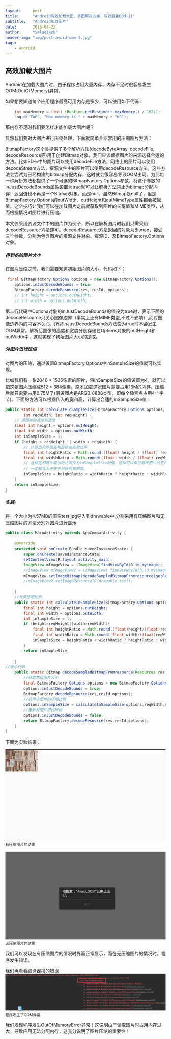 ```yaml
---
layout:     post
title:      "Android有效加载大图、多图解决方案，有效避免OOM(1)"
subtitle:   "Android加载图片"
date:       2016-04-22
author:     "SaladJack"
header-img: "img/post-avoid-omm-1.jpg"
tags:
    - Android
---
```




## 高效加载大图片
Android在加载大图片时，由于程序占用大量内存，内存不足时很容易发生OOM(OutOfMemory)异常。

如果想要知道每个应用程序最高可用内存是多少，可以使用如下代码：

```java 
    int maxMemory = (int) (Runtime.getRuntime().maxMemory() / 1024);  
    Log.d("TAG", "Max memory is " + maxMemory + "KB");  
```
那内存不足时我们要怎样才能加载大图片呢？

显然我们要对大图片进行压缩处理，下面就简单介绍常用的压缩图片方法：

BitmapFactory这个类提供了多个解析方法(decodeByteArray, decodeFile, decodeResource等)用于创建Bitmap对象，我们应该根据图片的来源选择合适的方法。比如SD卡中的图片可以使用decodeFile方法，网络上的图片可以使用decodeStream方法，资源文件中的图片可以使用decodeResource方法。这些方法会尝试为已经构建的bitmap分配内存，这时就会很容易导致OOM出现。为此每一种解析方法都提供了一个可选的BitmapFactory.Options参数，将这个参数的inJustDecodeBounds属性设置为true就可以让解析方法禁止为bitmap分配内存，返回值也不再是一个Bitmap对象，而是null。虽然Bitmap是null了，但是BitmapFactory.Options的outWidth、outHeight和outMimeType属性都会被赋值。这个技巧让我们可以在加载图片之前就获取到图片的长宽值和MIME类型，从而根据情况对图片进行压缩。

本文仅采用资源文件中的图片作为例子，所以在解析图片时我们只需采用decodeResource方法即可。decodeResource方法返回的对象为Bitmap，接受三个参数，分别为包含图片的资源文件对象、资源ID、及BitmaoFactory.Options对象。

##### 得到初始图片大小
在图片压缩之前，我们需要知道初始图片的大小，代码如下：

```java
 final BitmapFactory.Options options = new BitmapFactory.Options();  
    options.inJustDecodeBounds = true;  
    BitmapFactory.decodeResource(res, resId, options);  
    // int height = options.outHeight;
    // int width = options.outWidth;
```
第二行代码中Options对象的inJustDecodeBounds的值设为true时，表示下面的decodeResource只关心图像边界（事实上还有MIME类型,不过不影响）,而对图像边界内的内容不关心，所以inJustDecodeBounds方法设为true时不会发生OOM异常。解析后图像的高度和宽度分别存储在Options对象的outHeight和outWidth中，这就实现了初始图片大小的提取。

##### 对图片进行压缩
对图片的压缩，通过设置BitmapFactory.Options中inSampleSize的值就可以实现。

比如我们有一张2048 * 1536像素的图片，将inSampleSize的值设置为4，就可以把这张图片压缩成512 * 384像素。原本加载这张图片需要占用13M的内存，压缩后就只需要占用0.75M了(假设图片是ARGB_8888类型，即每个像素点占用4个字节)。下面的方法可以根据传入的宽和高，计算出合适的inSampleSize值：

```java
public static int calculateInSampleSize(BitmapFactory.Options options,  
        int reqWidth, int reqHeight) {  
    // 源图片的高度和宽度  
    final int height = options.outHeight;  
    final int width = options.outWidth;  
    int inSampleSize = 1;  
    if (height > reqHeight || width > reqWidth) {  
        // 计算出实际宽高和目标宽高的比率  
        final int heightRatio = Math.round((float) height / (float) reqHeight);  
        final int widthRatio = Math.round((float) width / (float) reqWidth);  
        // 选择宽和高中最小的比率作为inSampleSize的值，这样可以保证最终图片的宽和高  
        // 一定都会大于等于目标的宽和高。  
        inSampleSize = heightRatio < widthRatio ? heightRatio : widthRatio;  
    }  
    return inSampleSize;  
}  
```

##### 实践
将一个大小为4.57MB的图像test.jpg导入到drawable中,分别采用有压缩图片和无压缩图片的方法分别对图片进行显示

```java
public class MainActivity extends AppCompatActivity {

    @Override
    protected void onCreate(Bundle savedInstanceState) {
        super.onCreate(savedInstanceState);
        setContentView(R.layout.activity_main);
        ImageView mImageView = (ImageView)findViewById(R.id.myimage);
        //ImageView mImageView2 = (ImageView) findViewById(R.id.myimage2);
        mImageView.setImageBitmap(decodeSampledBitmapFromresource(getResources(),R.drawable.test,100,100));
        //mImageView2.setImageResource(R.drawable.test);

    }
    //计算压缩比例
    public static int calculateInSampleSize(BitmapFactory.Options options,int reqWidth,int reqHeight){
        final int height = options.outHeight;
        final int width = options.outWidth;
        int inSampleSize = 1;
        if (height>reqHeight||width>reqWidth){
            final int heightRatio = Math.round((float)height/(float)reqHeight);
            final int widthRatio = Math.round((float)width/(float)reqWidth);
            inSampleSize = heightRatio < widthRatio ? heightRatio : widthRatio;
        }
        return inSampleSize;

    }
//核心代码
    public static Bitmap decodeSampledBitmapFromresource(Resources res,int resId,int reqWidth,int reqHeight){
        //获取初始图片大小
        final BitmapFactory.Options options = new BitmapFactory.Options();
        options.inJustDecodeBounds = true;
        BitmapFactory.decodeResource(res,resId,options);
        //获得该图片的压缩比例
        options.inSampleSize = calculateInSampleSize(options,reqWidth,reqHeight);
        //重新对图片进行解析
        options.inJustDecodeBounds = false;
        return BitmapFactory.decodeResource(res,resId,options);
    }
}
```

下面为实验结果：

![java-javascript](/img/in-post/post-avoidOOM/test0.png)
<small class="img-hint">有压缩图片的结果</small>

![java-javascript](/img/in-post/post-avoidOOM/test1.png)
<small class="img-hint">无压缩图片的结果</small>

我们可以发现在有压缩图片的情况时界面正常显示，而在无压缩图片的情况时，程序发生错误。

我们再看看编译器报的错误
![java-javascript](/img/in-post/post-avoidOOM/result.png)
<small class="img-hint">程序发生了OOM异常</small>

我们发现程序发生OutOfMemoryError异常！这说明由于读取图片时占用内存过大，导致应用无法分配内存，这充分说明了图片压缩的重要性！
